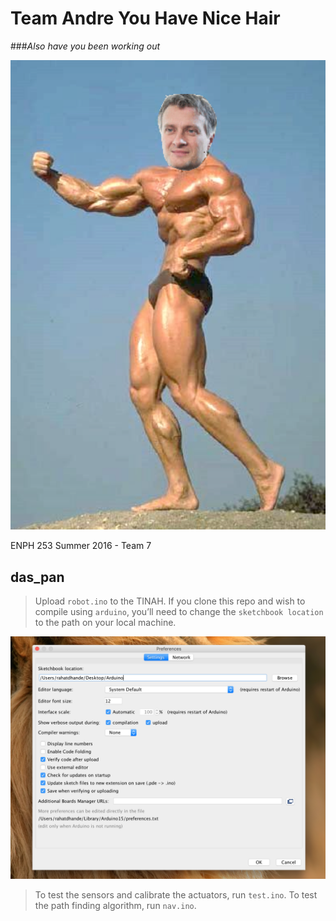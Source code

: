 # Team Andre You Have Nice Hair
###_Also have you been working out_

![Ripped Andre](img/andre-arnold.png)


ENPH 253 Summer 2016 - Team 7


## das_pan

> Upload `robot.ino` to the TINAH.
> If you clone this repo and wish to compile using `arduino`, you’ll need to change the `sketchbook location` to the path on your local machine.

![Sketchbook Location](img/sketchbook_location.png)

> To test the sensors and calibrate the actuators, run `test.ino`.
> To test the path finding algorithm, run `nav.ino`.
